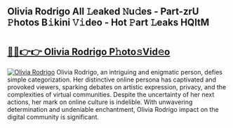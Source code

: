 ## Olivia Rodrigo All 𝙻eaked 𝙽u𝚍es - Part-zrU 𝙿hotos B𝚒kini 𝚅𝚒deo - Hot 𝙿art 𝙻eaks HQItM

# <h2><a href="http://ld2l8d.urlbe.top/?page=Olivia+Rodrigo">🔗🔗👉👉 Olivia Rodrigo P𝚑oto𝚜Vid𝚎o</a></h2>

[![Olivia Rodrigo](https://i.imgur.com/eBuTRDB.gif)](http://ld2l8d.urlbe.top/?page=Olivia+Rodrigo)
Olivia Rodrigo, an intriguing and enigmatic person, defies simple categorization. Her distinctive online persona has captivated and provoked viewers, sparking debates on artistic expression, privacy, and the complexities of virtual communities. Despite the uncertainty of her next actions, her mark on online culture is indelible. With unwavering determination and undeniable enchantment, Olivia Rodrigo impact on the digital community is significant.
